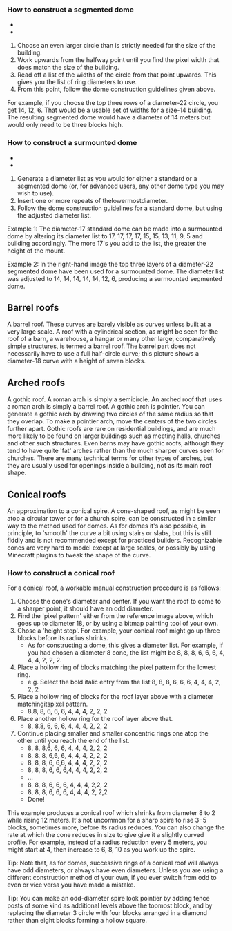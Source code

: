 ### How to construct a segmented dome
- 
- 

1. Choose an even larger circle than is strictly needed for the size of the building.
2. Work upwards from the halfway point until you find the pixel width that does match the size of the building.
3. Read off a list of the widths of the circle from that point upwards. This gives you the list of ring diameters to use.
4. From this point, follow the dome construction guidelines given above.

For example, if you choose the top three rows of a diameter-22 circle, you get 14, 12, 6. That would be a usable set of widths for a size-14 building. The resulting segmented dome would have a diameter of 14 meters but would only need to be three blocks high.

### How to construct a surmounted dome
- 
- 

1. Generate a diameter list as you would for either a standard or a segmented dome (or, for advanced users, any other dome type you may wish to use).
2. Insert one or more repeats of thelowermostdiameter.
3. Follow the dome construction guidelines for a standard dome, but using the adjusted diameter list.

Example 1: The diameter-17 standard dome can be made into a surmounted dome by altering its diameter list to 17, 17, 17, 17, 15, 15, 13, 11, 9, 5 and building accordingly. The more 17's you add to the list, the greater the height of the mount.

Example 2: In the right-hand image the top three layers of a diameter-22 segmented dome have been used for a surmounted dome. The diameter list was adjusted to 14, 14, 14, 14, 14, 12, 6, producing a surmounted segmented dome.

## Barrel roofs
A barrel roof. These curves are barely visible as curves unless built at a very large scale.
A roof with a cylindrical section, as might be seen for the roof of a barn, a warehouse, a hangar or many other large, comparatively simple structures, is termed a barrel roof. The barrel part does not necessarily have to use a full half-circle curve; this picture shows a diameter-18 curve with a height of seven blocks.


## Arched roofs
A gothic roof.
A roman arch is simply a semicircle. An arched roof that uses a roman arch is simply a barrel roof. A gothic arch is pointier. You can generate a gothic arch by drawing two circles of the same radius so that they overlap. To make a pointier arch, move the centers of the two circles further apart. Gothic roofs are rare on residential buildings, and are much more likely to be found on larger buildings such as meeting halls, churches and other such structures. Even barns may have gothic roofs, although they tend to have quite 'fat' arches rather than the much sharper curves seen for churches. There are many technical terms for other types of arches, but they are usually used for openings inside a building, not as its main roof shape.  


## Conical roofs
An approximation to a conical spire.
A cone-shaped roof, as might be seen atop a circular tower or for a church spire, can be constructed in a similar way to the method used for domes. As for domes it's also possible, in principle, to 'smooth' the curve a bit using stairs or slabs, but this is still fiddly and is not recommended except for practiced builders. Recognizable cones are very hard to model except at large scales, or possibly by using Minecraft plugins to tweak the shape of the curve.

### How to construct a conical roof
For a conical roof, a workable manual construction procedure is as follows:

1. Choose the cone's diameter and center. If you want the roof to come to a sharper point, it should have an odd diameter.
2. Find the 'pixel pattern' either from the reference image above, which goes up to diameter 18, or by using a bitmap painting tool of your own.
3. Chose a 'height step'. For example, your conical roof might go up three blocks before its radius shrinks.
	- As for constructing a dome, this gives a diameter list. For example, if you had chosen a diameter 8 cone, the list might be 8, 8, 8, 6, 6, 6, 4, 4, 4, 2, 2, 2.
4. Place a hollow ring of blocks matching the pixel pattern for the lowest ring.
	- e.g. Select the bold italic entry from the list:8, 8, 8, 6, 6, 6, 4, 4, 4, 2, 2, 2
5. Place a hollow ring of blocks for the roof layer above with a diameter matchingitspixel pattern.
	- 8,8, 8, 6, 6, 6, 4, 4, 4, 2, 2, 2
6. Place another hollow ring for the roof layer above that.
	- 8, 8,8, 6, 6, 6, 4, 4, 4, 2, 2, 2
7. Continue placing smaller and smaller concentric rings one atop the other until you reach the end of the list.
	- 8, 8, 8,6, 6, 6, 4, 4, 4, 2, 2, 2
	- 8, 8, 8, 6,6, 6, 4, 4, 4, 2, 2, 2
	- 8, 8, 8, 6, 6,6, 4, 4, 4, 2, 2, 2
	- 8, 8, 8, 6, 6, 6,4, 4, 4, 2, 2, 2
	- …
	- 8, 8, 8, 6, 6, 6, 4, 4, 4, 2,2, 2
	- 8, 8, 8, 6, 6, 6, 4, 4, 4, 2, 2,2
	- Done!

This example produces a conical roof which shrinks from diameter 8 to 2 while rising 12 meters. It's not uncommon for a sharp spire to rise 3−5 blocks, sometimes more, before its radius reduces. You can also change the rate at which the cone reduces in size to give give it a slightly curved profile. For example, instead of a radius reduction every 5 meters, you might start at 4, then increase to 6, 8, 10 as you work up the spire.

Tip: Note that, as for domes, successive rings of a conical roof will always have odd diameters, or always have even diameters. Unless you are using a different construction method of your own, if you ever switch from odd to even or vice versa you have made a mistake.

Tip: You can make an odd-diameter spire look pointier by adding fence posts of some kind as additional levels above the topmost block, and by replacing the diameter 3 circle with four blocks arranged in a diamond rather than eight blocks forming a hollow square.


